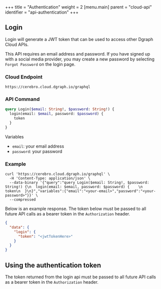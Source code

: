 +++
title = "Authentication"
weight = 2
[menu.main]
    parent = "cloud-api"
    identifier = "api-authentication"
+++

## Login

Login will generate a JWT token that can be used to access other Dgraph Cloud APIs.

This API requires an email address and password. If you have signed up with a social media provider, you may create a new password by selecting `Forgot Password` on the login page.

### Cloud Endpoint

```
https://cerebro.cloud.dgraph.io/graphql
```

### API Command

```graphql
query Login($email: String!, $password: String!) {
  login(email: $email, password: $password) {
    token
  }
}
```

Variables

- `email`: your email address
- `password`: your password

### Example

```shell
curl 'https://cerebro.cloud.dgraph.io/graphql' \
  -H 'Content-Type: application/json' \
  --data-binary '{"query":"query Login($email: String!, $password: String!) {\n  login(email: $email, password: $password) {    \n    token\n  }\n}","variables":{"email":"<your-email>","password":"<your-password>"}}' \
  --compressed
```

Below is an example response. The token below must be passed to all future API calls as a bearer token in the `Authorization` header.

```json
{
  "data": {
    "login": {
      "token": "<jwtTokenHere>"
    }
  }
}
```

## Using the authentication token

The token returned from the login api must be passed to all future API calls as a bearer token in the `Authorization` header.
